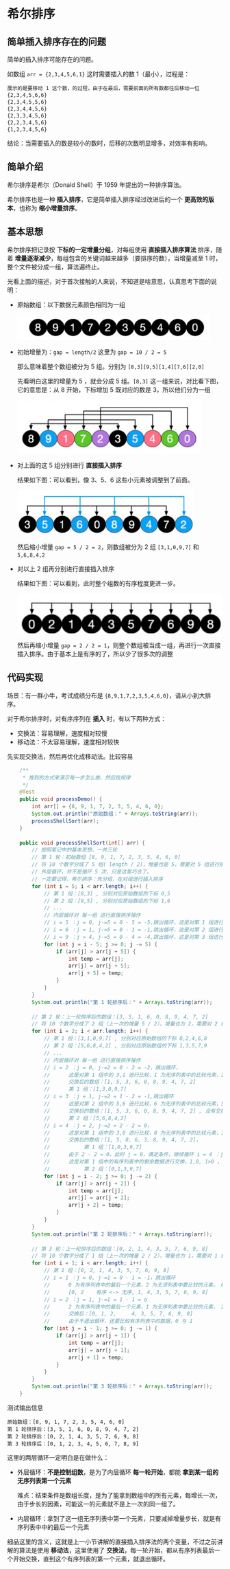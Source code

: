 # 希尔排序

## 简单插入排序存在的问题

简单的插入排序可能存在的问题。

如数组 `arr = {2,3,4,5,6,1}`  这时需要插入的数 1（最小），过程是：

```
展示的是要移动 1 这个数，的过程，由于在最后，需要前面的所有数都往后移动一位
{2,3,4,5,6,6}
{2,3,4,5,5,6}
{2,3,4,4,5,6}
{2,3,3,4,5,6}
{2,2,3,4,5,6}
{1,2,3,4,5,6}
```

结论：当需要插入的数是较小的数时，后移的次数明显增多，对效率有影响。

## 简单介绍

希尔排序是希尔（Donald Shell）于 1959 年提出的一种排序算法。

希尔排序也是一种 **插入排序**，它是简单插入排序经过改进后的一个 **更高效的版本**，也称为 **缩小增量排序**。

## 基本思想

希尔排序把记录按 **下标的一定增量分组**，对每组使用 **直接插入排序算法** 排序，随着 **增量逐渐减少**，每组包含的关键词越来越多（要排序的数），当增量减至 1 时，整个文件被分成一组，算法遍终止。

光看上面的描述，对于首次接触的人来说，不知道是啥意思，认真思考下面的说明：

- 原始数组：以下数据元素颜色相同为一组

	![image-20200908221124876](./assets/image-20200908221124876.png)
	
- 初始增量为：`gap = length/2` 这里为 `gap = 10 / 2 = 5`

  那么意味着整个数组被分为 5 组。分别为 `[8,3][9,5][1,4][7,6][2,0]`

  先看明白这里的增量为 5 ，就会分成 5 组。`[8,3]` 这一组来说，对比看下图，它的意思是：从 8 开始，下标增加 5 既对应的数是 3，所以他们分为一组

  ![image-20200908221355406](./assets/image-20200908221355406.png)

- 对上面的这 5 组分别进行 **直接插入排序**

  结果如下图：可以看到，像 3、5、6 这些小元素被调整到了前面。

  ![image-20200908222439882](./assets/image-20200908222439882.png)

  然后缩小增量 `gap = 5 / 2 = 2`，则数组被分为 2 组 `[3,1,0,9,7]` 和 `5,6,8,4,2`

- 对以上 2 组再分别进行直接插入排序

  结果如下图：可以看到，此时整个组数的有序程度更进一步。

  ![image-20200908223049160](./assets/image-20200908223049160.png)

  然后再缩小增量 `gap = 2 / 2 = 1`，则整个数组被当成一组，再进行一次直接插入排序。由于基本上是有序的了，所以少了很多次的调整

## 代码实现

场景：有一群小牛，考试成绩分布是 `{8,9,1,7,2,3,5,4,6,0}`，请从小到大排序。

对于希尔排序时，对有序序列在 **插入** 时，有以下两种方式：

- 交换法：容易理解，速度相对较慢
- 移动法：不太容易理解，速度相对较快

先实现交换法，然后再优化成移动法。比较容易

```java
    /**
     * 推到的方式来演示每一步怎么做，然后找规律
     */
    @Test
    public void processDemo() {
        int arr[] = {8, 9, 1, 7, 2, 3, 5, 4, 6, 0};
        System.out.println("原始数组：" + Arrays.toString(arr));
        processShellSort(arr);
    }

    public void processShellSort(int[] arr) {
        // 按照笔记中的基本思想，一共三轮
        // 第 1 轮：初始数组 [8, 9, 1, 7, 2, 3, 5, 4, 6, 0]
        // 将 10 个数字分成了 5 组( length / 2)，增量也是 5，需要对 5 组进行排序
        // 外层循环，并不是循环 5 次，只是这里巧合了。
        // 一定要记得，希尔排序：先分组，在对组进行插入排序
        for (int i = 5; i < arr.length; i++) {
            // 第 1 组：[8,3] , 分别对应原始数组的下标 0,5
            // 第 2 组：[9,5] , 分别对应原始数组的下标 1,6
            // ...
            // 内层循环对 每一组 进行直接排序操作
            // i = 5 ：j = 0, j-=5 = 0 - 5 = -5,跳出循环，这是对第 1 组进行插入排序
            // i = 6 ：j = 1, j-=5 = 0 - 1 = -1,跳出循环，这是对第 2 组进行插入排序
            // i = 9 ：j = 4, j-=5 = 0 - 4 = -4,跳出循环，这是对第 3 组进行插入排序
            for (int j = i - 5; j >= 0; j -= 5) {
                if (arr[j] > arr[j + 5]) {
                    int temp = arr[j];
                    arr[j] = arr[j + 5];
                    arr[j + 5] = temp;
                }
            }
        }
        System.out.println("第 1 轮排序后：" + Arrays.toString(arr));

        // 第 2 轮：上一轮排序后的数组：[3, 5, 1, 6, 0, 8, 9, 4, 7, 2]
        // 将 10 个数字分成了 2 组（上一次的增量 5 / 2），增量也为 2，需要对 2 组进行排序
        for (int i = 2; i < arr.length; i++) {
            // 第 1 组：[3,1,0,9,7] , 分别对应原始数组的下标 0,2,4,6,8
            // 第 2 组：[5,6,8,4,2] , 分别对应原始数组的下标 1,3,5,7,9
            // ...
            // 内层循环对 每一组 进行直接排序操作
            // i = 2 ：j = 0, j-=2 = 0 - 2 = -2，跳出循环，
            //      这是对第 1 组中的 3,1 进行比较，1 为无序列表中的比较元素，3 为有序列表中的最后一个元素，3 > 1，进行交换
            //      交换后的数组：[1, 5, 3, 6, 0, 8, 9, 4, 7, 2]
            //      第 1 组：[1,3,0,9,7]
            // i = 3 ：j = 1, j-=2 = 1 - 2 = -1,跳出循环
            //      这是对第 2 组中的 5,6 进行比较，6 为无序列表中的比较元素，5 为有序列表中的最后一个元素，5 < 6，不进行交换
            //      交换后的数组：[1, 5, 3, 6, 0, 8, 9, 4, 7, 2] , 没有交换
            //      第 2 组：[5,6,8,4,2]
            // i = 4 ：j = 2, j-=2 = 2 - 2 = 0，
            //      这是对第 1 组中的 3,0 进行比较，0 为无序列表中的比较元素，3 为有序列表中的最后一个元素，3 > 0，进行交换
            //      交换后的数组：[1, 5, 0, 6, 3, 8, 9, 4, 7, 2]，
            //           第 1 组：[1,0,3,9,7]
            //      由于 2 - 2 = 0，此时 j = 0，满足条件，继续循环 i = 4 ：j = 0, j-=2 = 0 - 2 = -2，
            //      这是对第 1 组中的有序列表中的剩余数据进行交换，1,0, 1>0 ，他们进行交换
            //           第 2 组：[0,1,3,9,7]
            for (int j = i - 2; j >= 0; j -= 2) {
                if (arr[j] > arr[j + 2]) {
                    int temp = arr[j];
                    arr[j] = arr[j + 2];
                    arr[j + 2] = temp;
                }
            }
        }
        System.out.println("第 2 轮排序后：" + Arrays.toString(arr));

        // 第 3 轮：上一轮排序后的数组：[0, 2, 1, 4, 3, 5, 7, 6, 9, 8]
        // 将 10 个数字分成了 1 组（上一次的增量 2 / 2），增量也为 1，需要对 1 组进行排序
        for (int i = 1; i < arr.length; i++) {
            // 第 1 组：[0, 2, 1, 4, 3, 5, 7, 6, 9, 8]
            // i = 1 ：j = 0, j-=1 = 0 - 1 = -1，跳出循环
            //      0 为有序列表中的最后一个元素，2 为无须列表中要比较的元素。 0 < 2,不交换
            //      [0, 2    有序 <-> 无序, 1, 4, 3, 5, 7, 6, 9, 8]
            // i = 2 ：j = 1, j-=1 = 1 - 1 = o
            //      2 为有序列表中的最后一个元素，1 为无序列表中要比较的元素， 2 > 1,交换
            //      交换后：[0, 1, 2,     4, 3, 5, 7, 6, 9, 8]
            //      由于不退出循环，还要比较有序列表中的数据，0 与 1
            for (int j = i - 1; j >= 0; j -= 1) {
                if (arr[j] > arr[j + 1]) {
                    int temp = arr[j];
                    arr[j] = arr[j + 1];
                    arr[j + 1] = temp;
                }
            }
        }
        System.out.println("第 3 轮排序后：" + Arrays.toString(arr));
    }
```

测试输出信息

```
原始数组：[8, 9, 1, 7, 2, 3, 5, 4, 6, 0]
第 1 轮排序后：[3, 5, 1, 6, 0, 8, 9, 4, 7, 2]
第 2 轮排序后：[0, 2, 1, 4, 3, 5, 7, 6, 9, 8]
第 3 轮排序后：[0, 1, 2, 3, 4, 5, 6, 7, 8, 9]
```

这里的两层循环一定明白是在做什么：

- 外层循环：**不是控制组数**，是为了内层循环 **每一轮开始**，都能 **拿到某一组的无序列表第一个元素**

  难点：结束条件是数组长度，是为了能拿到数组中的所有元素，每增长一次，由于步长的因素，可能这一的元素就不是上一次的同一组了。

- 内层循环：拿到了这一组无序列表中第一个元素，只要减掉增量步长，就是有序列表中中的最后一个元素

细品这里的含义，这就是上一小节讲解的直接插入排序法的两个变量，不过之前讲解的算法是使用 **移动法**，这里使用了 **交换法**，每一轮开始，都从有序列表最后一个开始交换，直到这个有序列表的第一个元素，就退出循环。